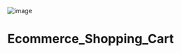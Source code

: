 ![image](https://github.com/Praisedoumar/Ecommerce_Shopping_Cart/assets/110107990/95e5a432-98da-48a5-92e0-d7fb2988369c)


# Ecommerce_Shopping_Cart
